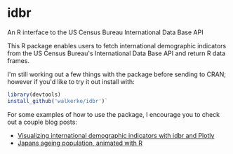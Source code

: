 # idbr
An R interface to the US Census Bureau International Data Base API

This R package enables users to fetch international demographic indicators from the US Census Bureau's International Data Base API and return R data frames.  

I'm still working out a few things with the package before sending to CRAN; however if you'd like to try it out install with: 

```r
library(devtools)
install_github('walkerke/idbr')`
```

For some examples of how to use the package, I encourage you to check out a couple blog posts: 

* [Visualizing international demographic indicators with idbr and Plotly](http://walkerke.github.io/2016/01/idbr/)
* [Japans ageing population, animated with R](http://blog.revolutionanalytics.com/2016/02/japans-ageing-population-animated-with-r.html)
